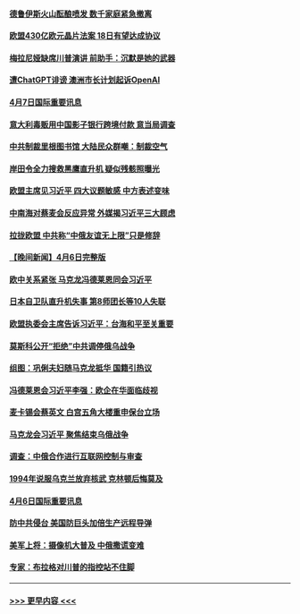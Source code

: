 #### [德鲁伊斯火山酝酿喷发 数千家庭紧急撤离](../pages/prog202/a103685395.md?t=04080043) 
#### [欧盟430亿欧元晶片法案 18日有望达成协议](../pages/prog202/a103685315.md?t=04080043) 
#### [梅拉尼娅缺席川普演讲 前助手：沉默是她的武器](../pages/prog202/a103685298.md?t=04080043) 
#### [遭ChatGPT诽谤 澳洲市长计划起诉OpenAI](../pages/prog202/a103685290.md?t=04080043) 
#### [4月7日国际重要讯息](../pages/prog202/a103685314.md?t=04080043) 
#### [意大利毒贩用中国影子银行跨境付款 意当局调查](../pages/prog202/a103685287.md?t=04080043) 
#### [中共制裁里根图书馆 大陆民众群嘲：制裁空气](../pages/prog202/a103685284.md?t=04080043) 
#### [岸田令全力搜救黑鹰直升机 疑似残骸照曝光](../pages/prog202/a103685252.md?t=04080043) 
#### [欧盟主席见习近平 四大议题敏感 中方表述变味](../pages/prog202/a103685115.md?t=04080043) 
#### [中南海对蔡麦会反应异常 外媒揭习近平三大顾虑](../pages/prog202/a103685016.md?t=04080043) 
#### [拉拢欧盟 中共称“中俄友谊无上限”只是修辞](../pages/prog202/a103685037.md?t=04080043) 
#### [【晚间新闻】4月6日完整版](../pages/prog202/a103685072.md?t=04080043) 
#### [欧中关系紧张 马克龙冯德莱恩同会习近平](../pages/prog202/a103684941.md?t=04080043) 
#### [日本自卫队直升机失事 第8师团长等10人失联](../pages/prog202/a103684967.md?t=04080043) 
#### [欧盟执委会主席告诉习近平：台海和平至关重要](../pages/prog202/a103684900.md?t=04080043) 
#### [莫斯科公开“拒绝”中共调停俄乌战争](../pages/prog202/a103684889.md?t=04080043) 
#### [组图：巩俐夫妇随马克龙抵华 国籍引热议](../pages/prog202/a103684745.md?t=04080043) 
#### [冯德莱恩会习近平李强：欧企在华面临歧视](../pages/prog202/a103684731.md?t=04080043) 
#### [麦卡锡会蔡英文 白宫五角大楼重申保台立场](../pages/prog202/a103684730.md?t=04080043) 
#### [马克龙会习近平 聚焦结束乌俄战争](../pages/prog202/a103684732.md?t=04080043) 
#### [调查：中俄合作进行互联网控制与审查](../pages/prog202/a103684650.md?t=04080043) 
#### [1994年说服乌克兰放弃核武 克林顿后悔莫及](../pages/prog202/a103684627.md?t=04080043) 
#### [4月6日国际重要讯息](../pages/prog202/a103684487.md?t=04080043) 
#### [防中共侵台 美国防巨头加倍生产远程导弹](../pages/prog202/a103684477.md?t=04080043) 
#### [美军上将：摄像机大普及 中俄撒谎变难](../pages/prog202/a103684447.md?t=04080043) 
#### [专家：布拉格对川普的指控站不住脚](../pages/prog202/a103684469.md?t=04080043) 

----
#### [ >>> 更早内容 <<< ](../indexes/prog202-earlier.md)
